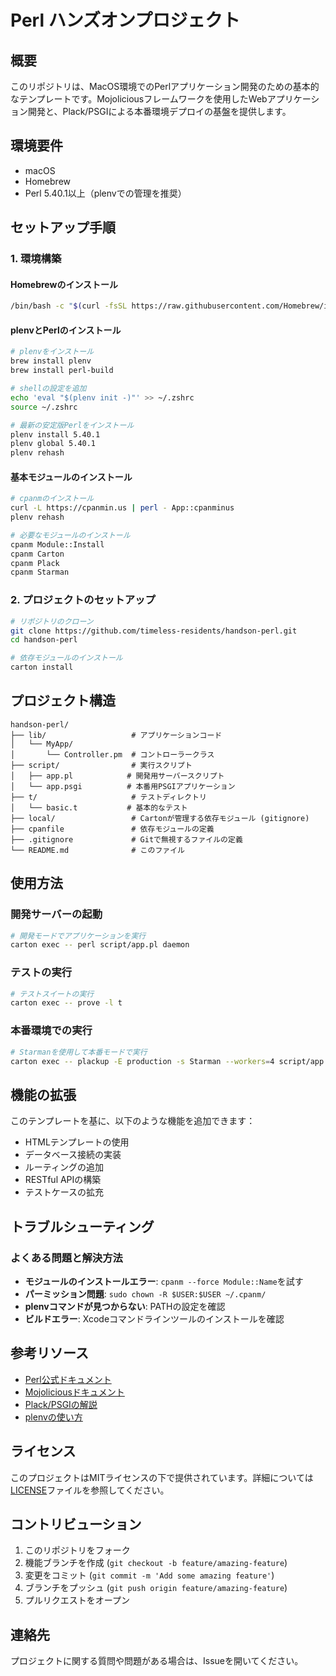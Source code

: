 # Perl ハンズオンプロジェクト

## 概要

このリポジトリは、MacOS環境でのPerlアプリケーション開発のための基本的なテンプレートです。Mojoliciousフレームワークを使用したWebアプリケーション開発と、Plack/PSGIによる本番環境デプロイの基盤を提供します。

## 環境要件

- macOS
- Homebrew
- Perl 5.40.1以上（plenvでの管理を推奨）

## セットアップ手順

### 1. 環境構築

#### Homebrewのインストール

```bash
/bin/bash -c "$(curl -fsSL https://raw.githubusercontent.com/Homebrew/install/HEAD/install.sh)"
```

#### plenvとPerlのインストール

```bash
# plenvをインストール
brew install plenv
brew install perl-build

# shellの設定を追加
echo 'eval "$(plenv init -)"' >> ~/.zshrc
source ~/.zshrc

# 最新の安定版Perlをインストール
plenv install 5.40.1
plenv global 5.40.1
plenv rehash
```

#### 基本モジュールのインストール

```bash
# cpanmのインストール
curl -L https://cpanmin.us | perl - App::cpanminus
plenv rehash

# 必要なモジュールのインストール
cpanm Module::Install
cpanm Carton
cpanm Plack
cpanm Starman
```

### 2. プロジェクトのセットアップ

```bash
# リポジトリのクローン
git clone https://github.com/timeless-residents/handson-perl.git
cd handson-perl

# 依存モジュールのインストール
carton install
```

## プロジェクト構造

```
handson-perl/
├── lib/                   # アプリケーションコード
│   └── MyApp/
│       └── Controller.pm  # コントローラークラス
├── script/                # 実行スクリプト
│   ├── app.pl            # 開発用サーバースクリプト
│   └── app.psgi          # 本番用PSGIアプリケーション
├── t/                     # テストディレクトリ
│   └── basic.t           # 基本的なテスト
├── local/                 # Cartonが管理する依存モジュール (gitignore)
├── cpanfile               # 依存モジュールの定義
├── .gitignore             # Gitで無視するファイルの定義
└── README.md              # このファイル
```

## 使用方法

### 開発サーバーの起動

```bash
# 開発モードでアプリケーションを実行
carton exec -- perl script/app.pl daemon
```

### テストの実行

```bash
# テストスイートの実行
carton exec -- prove -l t
```

### 本番環境での実行

```bash
# Starmanを使用して本番モードで実行
carton exec -- plackup -E production -s Starman --workers=4 script/app.psgi
```

## 機能の拡張

このテンプレートを基に、以下のような機能を追加できます：

- HTMLテンプレートの使用
- データベース接続の実装
- ルーティングの追加
- RESTful APIの構築
- テストケースの拡充

## トラブルシューティング

### よくある問題と解決方法

- **モジュールのインストールエラー**: `cpanm --force Module::Name`を試す
- **パーミッション問題**: `sudo chown -R $USER:$USER ~/.cpanm/`
- **plenvコマンドが見つからない**: PATHの設定を確認
- **ビルドエラー**: Xcodeコマンドラインツールのインストールを確認

## 参考リソース

- [Perl公式ドキュメント](https://perldoc.perl.org/)
- [Mojoliciousドキュメント](https://mojolicious.org/)
- [Plack/PSGIの解説](https://metacpan.org/pod/Plack)
- [plenvの使い方](https://github.com/tokuhirom/plenv)

## ライセンス

このプロジェクトはMITライセンスの下で提供されています。詳細については[LICENSE](LICENSE)ファイルを参照してください。

## コントリビューション

1. このリポジトリをフォーク
2. 機能ブランチを作成 (`git checkout -b feature/amazing-feature`)
3. 変更をコミット (`git commit -m 'Add some amazing feature'`)
4. ブランチをプッシュ (`git push origin feature/amazing-feature`)
5. プルリクエストをオープン

## 連絡先

プロジェクトに関する質問や問題がある場合は、Issueを開いてください。
